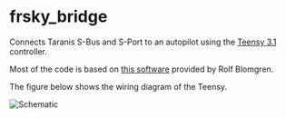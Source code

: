 frsky_bridge
============

Connects Taranis S-Bus and S-Port to an autopilot using the [Teensy 3.1](https://www.pjrc.com/teensy) controller.

Most of the code is based on [this software](http://diydrones.com/forum/topics/amp-to-frsky-x8r-sport-converter) provided by Rolf Blomgren.

The figure below shows the wiring diagram of the Teensy.

![Schematic](https://github.com/PenguPilot/PenguPilot/blob/master/teensy_taranis/doc/schematic.png)
